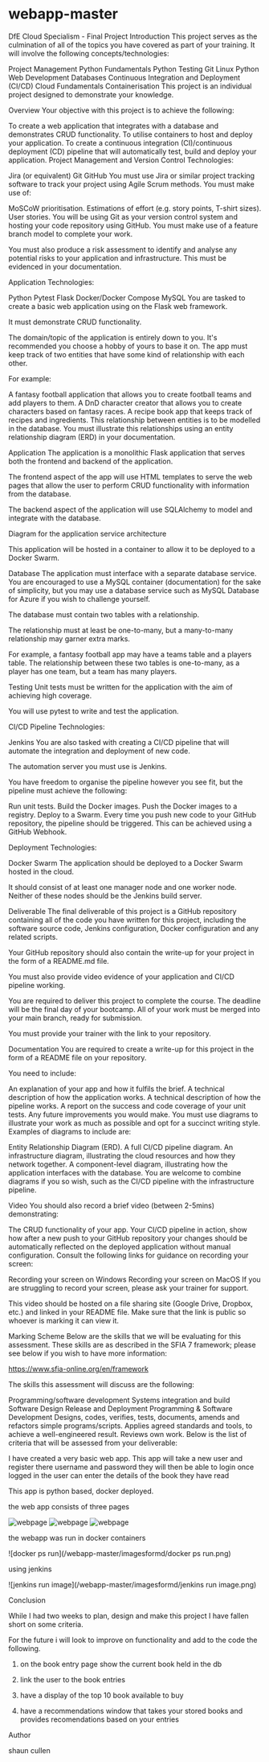 # webapp-master
DfE Cloud Specialism - Final Project
Introduction
This project serves as the culmination of all of the topics you have covered as part of your training. It will involve the following concepts/technologies:

Project Management
Python Fundamentals
Python Testing
Git
Linux
Python Web Development
Databases
Continuous Integration and Deployment (CI/CD)
Cloud Fundamentals
Containerisation
This project is an individual project designed to demonstrate your knowledge.

Overview
Your objective with this project is to achieve the following:

To create a web application that integrates with a database and demonstrates CRUD functionality.
To utilise containers to host and deploy your application.
To create a continuous integration (CI)/continuous deployment (CD) pipeline that will automatically test, build and deploy your application.
Project Management and Version Control
Technologies:

Jira (or equivalent)
Git
GitHub
You must use Jira or similar project tracking software to track your project using Agile Scrum methods. You must make use of:

MoSCoW prioritisation.
Estimations of effort (e.g. story points, T-shirt sizes).
User stories.
You will be using Git as your version control system and hosting your code repository using GitHub. You must make use of a feature branch model to complete your work.

You must also produce a risk assessment to identify and analyse any potential risks to your application and infrastructure. This must be evidenced in your documentation.

Application
Technologies:

Python
Pytest
Flask
Docker/Docker Compose
MySQL
You are tasked to create a basic web application using on the Flask web framework.

It must demonstrate CRUD functionality.

The domain/topic of the application is entirely down to you. It's recommended you choose a hobby of yours to base it on. The app must keep track of two entities that have some kind of relationship with each other.

For example:

A fantasy football application that allows you to create football teams and add players to them.
A DnD character creator that allows you to create characters based on fantasy races.
A recipe book app that keeps track of recipes and ingredients.
This relationship between entities is to be modelled in the database. You must illustrate this relationships using an entity relationship diagram (ERD) in your documentation.

Application
The application is a monolithic Flask application that serves both the frontend and backend of the application.

The frontend aspect of the app will use HTML templates to serve the web pages that allow the user to perform CRUD functionality with information from the database.

The backend aspect of the application will use SQLAlchemy to model and integrate with the database.

Diagram for the application service architecture

This application will be hosted in a container to allow it to be deployed to a Docker Swarm.

Database
The application must interface with a separate database service. You are encouraged to use a MySQL container (documentation) for the sake of simplicity, but you may use a database service such as MySQL Database for Azure if you wish to challenge yourself.

The database must contain two tables with a relationship.

The relationship must at least be one-to-many, but a many-to-many relationship may garner extra marks.

For example, a fantasy football app may have a teams table and a players table. The relationship between these two tables is one-to-many, as a player has one team, but a team has many players.

Testing
Unit tests must be written for the application with the aim of achieving high coverage.

You will use pytest to write and test the application.

CI/CD Pipeline
Technologies:

Jenkins
You are also tasked with creating a CI/CD pipeline that will automate the integration and deployment of new code.

The automation server you must use is Jenkins.

You have freedom to organise the pipeline however you see fit, but the pipeline must achieve the following:

Run unit tests.
Build the Docker images.
Push the Docker images to a registry.
Deploy to a Swarm.
Every time you push new code to your GitHub repository, the pipeline should be triggered. This can be achieved using a GitHub Webhook.

Deployment
Technologies:

Docker Swarm
The application should be deployed to a Docker Swarm hosted in the cloud.

It should consist of at least one manager node and one worker node. Neither of these nodes should be the Jenkins build server.

Deliverable
The final deliverable of this project is a GitHub repository containing all of the code you have written for this project, including the software source code, Jenkins configuration, Docker configuration and any related scripts.

Your GitHub repository should also contain the write-up for your project in the form of a README.md file.

You must also provide video evidence of your application and CI/CD pipeline working.

You are required to deliver this project to complete the course. The deadline will be the final day of your bootcamp. All of your work must be merged into your main branch, ready for submission.

You must provide your trainer with the link to your repository.

Documentation
You are required to create a write-up for this project in the form of a README file on your repository.

You need to include:

An explanation of your app and how it fulfils the brief.
A technical description of how the application works.
A technical description of how the pipeline works.
A report on the success and code coverage of your unit tests.
Any future improvements you would make.
You must use diagrams to illustrate your work as much as possible and opt for a succinct writing style. Examples of diagrams to include are:

Entity Relationship Diagram (ERD).
A full CI/CD pipeline diagram.
An infrastructure diagram, illustrating the cloud resources and how they network together.
A component-level diagram, illustrating how the application interfaces with the database.
You are welcome to combine diagrams if you so wish, such as the CI/CD pipeline with the infrastructure pipeline.

Video
You should also record a brief video (between 2-5mins) demonstrating:

The CRUD functionality of your app.
Your CI/CD pipeline in action, show how after a new push to your GitHub repository your changes should be automatically reflected on the deployed application without manual configuration.
Consult the following links for guidance on recording your screen:

Recording your screen on Windows
Recording your screen on MacOS
If you are struggling to record your screen, please ask your trainer for support.


This video should be hosted on a file sharing site (Google Drive, Dropbox, etc.) and linked in your README file. Make sure that the link is public so whoever is marking it can view it.

Marking Scheme
Below are the skills that we will be evaluating for this
assessment. These skills are as described in the SFIA 7 framework;
please see below if you wish to have more information:

https://www.sfia-online.org/en/framework

The skills this assessment will discuss are the following:

Programming/software development
Systems integration and build
Software Design
Release and Deployment
Programming & Software Development
Designs, codes, verifies, tests, documents, amends and refactors simple
programs/scripts. Applies agreed standards and tools, to achieve a
well-engineered result. Reviews own work.
Below is the list of criteria that will be assessed from your
deliverable:

I have created a very basic web app.
This app will take a new user and register there username and password
they will then be able to login
once logged in the user can enter the details of the book they have read


This app is python based, docker deployed.

the web app consists of three pages 

![webpage](/webapp-master/imagesformd/webpage1.png)
![webpage](/webapp-master/imagesformd/webpage2.png)
![webpage](/webapp-master/imagesformd/webpage3.png)

the webapp was run in docker containers

![docker ps run](/webapp-master/imagesformd/docker ps run.png)

using jenkins 

![jenkins run image](/webapp-master/imagesformd/jenkins run image.png)

Conclusion

While I had two weeks to plan, design and make this project I have fallen short on some criteria. 

For the future i will look to improve on functionality and add to the code the following.

1. on the book entry page show the current book held in the db

2. link the user to the book entries

3. have a display of the top 10 book available to buy

4. have a recommendations window that takes your stored books and provides recomendations based on your entries


Author

shaun cullen








